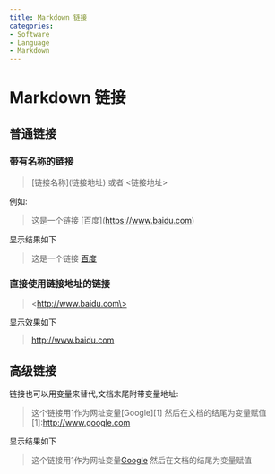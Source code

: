 ```yaml
---
title: Markdown 链接
categories:
- Software
- Language
- Markdown
---
```

# Markdown 链接

## 普通链接

### 带有名称的链接

> \[链接名称\](链接地址)
>或者
><链接地址>

例如:
> 这是一个链接 \[百度\](https://www.baidu.com)

显示结果如下
> 这是一个链接 [百度](https://www.baidu.com)

### 直接使用链接地址的链接

> \<http://www.baidu.com\>

显示效果如下
> <http://www.baidu.com>

## 高级链接

链接也可以用变量来替代,文档末尾附带变量地址:
> 这个链接用1作为网址变量\[Google\]\[1\]
然后在文档的结尾为变量赋值
\[1]:http://www.google.com

显示结果如下
> 这个链接用1作为网址变量[Google][1]
然后在文档的结尾为变量赋值

[1]:http://www.google.com
